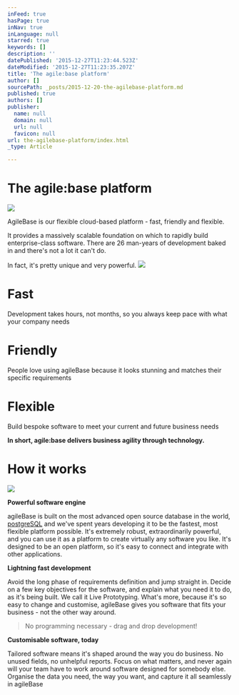 ```yaml
---
inFeed: true
hasPage: true
inNav: true
inLanguage: null
starred: true
keywords: []
description: ''
datePublished: '2015-12-27T11:23:44.523Z'
dateModified: '2015-12-27T11:23:35.207Z'
title: 'The agile:base platform'
author: []
sourcePath: _posts/2015-12-20-the-agilebase-platform.md
published: true
authors: []
publisher:
  name: null
  domain: null
  url: null
  favicon: null
url: the-agilebase-platform/index.html
_type: Article

---
```

# The agile:base platform
![](https://the-grid-user-content.s3-us-west-2.amazonaws.com/eb3a5e55-5357-495e-afec-a85be8a14ca9.png)

AgileBase is our flexible cloud-based platform - fast, friendly and flexible.

It provides a massively scalable foundation on which to rapidly build enterprise-class software. There are 26 man-years of development baked in and there's not a lot it can't do.

In fact, it's pretty unique and very powerful.
![](https://s3-us-west-2.amazonaws.com/the-grid-img/p/bfa39db97c3db10b87fcaaa3a4ffa4a162c7538e.png)

# Fast

Development takes hours, not months, so you always keep pace with what your company needs

# Friendly

People love using agileBase because it looks stunning and matches their specific requirements

# Flexible

Build bespoke software to meet your current and future business needs

**In short, agile:base delivers business agility through technology.**

# How it works
![](https://the-grid-user-content.s3-us-west-2.amazonaws.com/e30a6c40-3649-46f0-a8ad-341e6470fad5.png)

**Powerful software engine**

agileBase is built on the most advanced open source database in the world, [postgreSQL][0] and we've spent years developing it to be the fastest, most flexible platform possible. It's extremely robust, extraordinarily powerful, and you can use it as a platform to create virtually any software you like. It's designed to be an open platform, so it's easy to connect and integrate with other applications.

**Lightning fast development**

Avoid the long phase of requirements definition and jump straight in. Decide on a few key objectives for the software, and explain what you need it to do, as it's being built. We call it Live Prototyping. What's more, because it's so easy to change and customise, agileBase gives you software that fits your business - not the other way around.

> No programming necessary - drag and drop development!
> 
> 

**Customisable software, today**

Tailored software means it's shaped around the way you do business. No unused fields, no unhelpful reports. Focus on what matters, and never again will your team have to work around software designed for somebody else. Organise the data you need, the way you want, and capture it all seamlessly in agileBase

[0]: www.postgresql.org